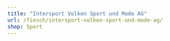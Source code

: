 ```yaml
---
title: "Intersport Volken Sport und Mode AG"
url: /fiesch/intersport-volken-sport-und-mode-ag/
shop: Sport
---
```

